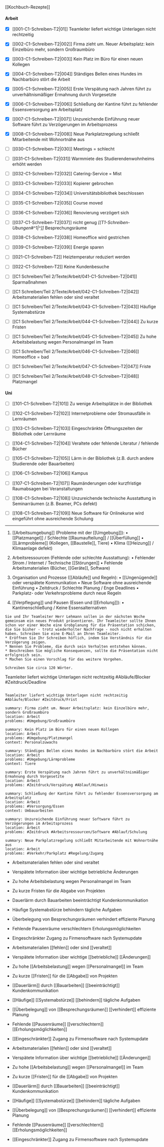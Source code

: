 [[Kochbuch-Rezepte]]
#### Arbeit
- [x] [[001-C1-Schreiben-T2|01]] Teamleiter liefert wichtige Unterlagen nicht rechtzeitig
- [x] [[002-C1-Schreiben-T2|002]] Firma zieht um. Neuer Arbeitsplatz: kein Einzelbüro mehr, sondern Großraumbüro
- [x] [[003-C1-Schreiben-T2|003]] Kein Platz im Büro für einen neuen Kollegen
- [x] [[004-C1-Schreiben-T2|004]] Ständiges Bellen eines Hundes im Nachbarbüro stört die Arbeit
- [x] [[005-C1-Schreiben-T2|005]] Erste Verspätung nach Jahren führt zu unverhältnismäßiger Ermahnung durch Vorgesetzte
- [x] [[006-C1-Schreiben-T2|006]] Schließung der Kantine führt zu fehlender Essensversorgung am Arbeitsplatz
- [x] [[007-C1-Schreiben-T2|007]] Unzureichende Einführung neuer Software führt zu Verzögerungen im Arbeitsprozess
- [x] [[008-C1-Schreiben-T2|008]] Neue Parkplatzregelung schließt Mitarbeitende mit Wohnortnähe aus

- [ ] [[030-C1-Schreiben-T2|030]] Meetings = schlecht 
- [ ] [[031-C1-Schreiben-T2|031]] Warmmiete des Studierendenwohnheims erhöht werden
- [ ] [[032-C1-Schreiben-T2|032]] Catering-Service = Mist
- [ ] [[033-C1-Schreiben-T2|033]] Kopierer gebrochen
- [ ] [[034-C1-Schreiben-T2|034]] Universitätsbibliothek beschlossen
- [ ] [[035-C1-Schreiben-T2|035]] Course moved 
- [ ] [[036-C1-Schreiben-T2|036]] Renovierung verzögert sich
- [ ] [[037-C1-Schreiben-T2|037]] nicht genug *[[T1-Schreiben-Ubungen#^1|^]]* Besprechungsräume
- [ ] [[038-C1-Schreiben-T2|038]] Homeoffice wird gestrichen
- [ ] [[039-C1-Schreiben-T2|039]] Energie sparen

- [ ] [[021-C1-Schreiben-T2]] Heiztemperatur reduziert werden
- [ ] [[022-C1-Schreiben-T2]] Keine Kundenbesuche
- [ ] [[C1 Schreiben/Teil 2/Texte/Arbeit/041-C1-Schreiben-T2|041]] Sparmaßnahmen
- [ ] [[C1 Schreiben/Teil 2/Texte/Arbeit/042-C1-Schreiben-T2|042]] Arbeitsmaterialien fehlen oder sind veraltet
- [ ] [[C1 Schreiben/Teil 2/Texte/Arbeit/043-C1-Schreiben-T2|043]] Häufige Systemabstürze
- [ ] [[C1 Schreiben/Teil 2/Texte/Arbeit/044-C1-Schreiben-T2|044]] Zu kurze Fristen
- [ ] [[C1 Schreiben/Teil 2/Texte/Arbeit/045-C1-Schreiben-T2|045]] Zu hohe Arbeitsbelastung wegen Personalmangel im Team
- [ ] [[C1 Schreiben/Teil 2/Texte/Arbeit/046-C1-Schreiben-T2|046]] Homeoffice = bad
- [ ] [[C1 Schreiben/Teil 2/Texte/Arbeit/047-C1-Schreiben-T2|047]] Friste
- [ ] [[C1 Schreiben/Teil 2/Texte/Arbeit/048-C1-Schreiben-T2|048]] Platzmangel

#### Uni
- [ ] [[101-C1-Schreiben-T2|101]] Zu wenige Arbeitsplätze in der Bibliothek
- [ ] [[102-C1-Schreiben-T2|102]] Internetprobleme oder Stromausfälle in Lernräumen
- [ ] [[103-C1-Schreiben-T2|103]] Eingeschränkte Öffnungszeiten der Bibliothek oder Lernräume
- [ ] [[104-C1-Schreiben-T2|104]] Veraltete oder fehlende Literatur / fehlende Bücher
- [ ] [[105-C1-Schreiben-T2|105]] Lärm in der Bibliothek (z.B. durch andere Studierende oder Bauarbeiten)
- [ ] [[106-C1-Schreiben-T2|106]] Kampus
- [ ] [[107-C1-Schreiben-T2|107]] Raumänderungen oder kurzfristige Raumabsagen bei Veranstaltungen
- [ ] [[108-C1-Schreiben-T2|108]] Unzureichende technische Ausstattung in Seminarräumen (z.B. Beamer, PCs defekt)
- [ ] [[108-C1-Schreiben-T2|109]] Neue Software für Onlinekurse wird eingeführt ohne ausreichende Schulung















----
1. [[Arbeitsumgebung]] (Probleme mit der [[Umgebung]]):
	•	[[Platzmangel]] / Schlechte [[Raumaufteilung]] / [[Überfüllung]]
	•	[[Lärmprobleme]] (Kollegen, [[Baustelle]], Tiere)
	•	Klima ([[Heizung]] / Klimaanlage defekt)

2. Arbeitsressourcen (Fehlende oder schlechte Ausstattung):
	•	Fehlender Strom / Internet / Technische [[Störungen]]
	•	Fehlende Arbeitsmaterialien (Bücher, [[Geräte]], Software)

3. Organisation und Prozesse ([[Abläufe]] und Regeln):
	•	[[Ungenügende]] oder verspätete Kommunikation
	•	Neue Software ohne ausreichende Einführung
	•	Zeitdruck / Schlechte Planung / Enge Deadlines
	•	Parkplatz- oder Verkehrsprobleme durch neue Regeln

4. [[Verpflegung]] und Pausen (Essen und [[Erholung]]):
	•	Kantinenschließung / Keine Essensalternativen



```
Sie und Ihr Teamleiter Herr Lehmann sollen in der nächsten Woche gemeinsam ein neues Produkt präsentieren. Ihr Teamleiter sollte Ihnen schon vor einer Woche eine Grobplanung für die Präsentation schicken, die Sie bisher - trotz wiederholter Nachfrage - noch nicht erhalten haben. Schreiben Sie eine E-Mail an Ihren Teamleiter.
* Eröffnen Sie Ihr Schreiben höflich, indem Sie Verständnis für die Verzögerung zeigen.
* Nennen Sie Probleme, die durch sein Verhalten entstehen können.
* Beschreiben Sie mögliche Konsequenzen, sollte die Präsentation nicht erfolgreich sein.
* Machen Sie einen Vorschlag für das weitere Vorgehen.

Schreiben Sie circa 120 Wörter.
```

Teamleiter liefert wichtige Unterlagen nicht rechtzeitig
#Abläufe/Blocker #Zeitdruck/Deadline


```

Teamleiter liefert wichtige Unterlagen nicht rechtzeitig
#Abläufe/Blocker #Zeitdruck/Frist

summary: Firma zieht um. Neuer Arbeitsplatz: kein Einzelbüro mehr, sondern Großraumbüro
location: Arbeit
problems: #Umgebung/Großraumbüro 

summary: Kein Platz im Büro für einen neuen Kollegen
location: Arbeit
problems: #Umgebung/Platzmangel
context: Personalzuwachs

summary: Ständiges Bellen eines Hundes im Nachbarbüro stört die Arbeit
location: Arbeit
problems: #Umgebung/Lärmprobleme 
context: Tiere

summary: Erste Verspätung nach Jahren führt zu unverhältnismäßiger Ermahnung durch Vorgesetzte
location: Arbeit
problems: #Zeitdruck/Verspätung #Ablauf/Hinweis

summary: Schließung der Kantine führt zu fehlender Essensversorgung am Arbeitsplatz
location: Arbeit
problems: #Versorgung/Essen
context: Umbauarbeiten

summary: Unzureichende Einführung neuer Software führt zu Verzögerungen im Arbeitsprozess
location: Arbeit
problems: #Zeitdruck #Arbeitsressourcen/Software #Ablauf/Schulung

summary: Neue Parkplatzregelung schließt Mitarbeitende mit Wohnortnähe aus
location: Arbeit
problems: #Verkehr/Parkplatz #Regelung/Zugang

```



- Arbeitsmaterialien fehlen oder sind veraltet
- Verspätete Information über wichtige betriebliche Änderungen
- Zu hohe Arbeitsbelastung wegen Personalmangel im Team
- Zu kurze Fristen für die Abgabe von Projekten
- Dauerlärm durch Bauarbeiten beeinträchtigt Kundenkommunikation

- Häufige Systemabstürze behindern tägliche Aufgaben
- Überbelegung von Besprechungsräumen verhindert effiziente Planung
- Fehlende Pausenräume verschlechtern Erholungsmöglichkeiten
- Eingeschränkter Zugang zu Firmensoftware nach Systemupdate


- Arbeitsmaterialien [[fehlen]] oder sind [[veraltet]]
- Verspätete Information über wichtige [[betriebliche]] [[Änderungen]]
- Zu hohe [[Arbeitsbelastung]] wegen [[Personalmangel]] im Team
- Zu kurze [[Fristen]] für die [[Abgabe]] von Projekten
- [[Dauerlärm]] durch [[Bauarbeiten]] [[beeinträchtigt]] Kundenkommunikation

- [[Häufige]] [[Systemabstürze]] [[behindern]] tägliche Aufgaben
- [[Überbelegung]] von [[Besprechungsräumen]] [[verhindert]] effiziente Planung
- Fehlende [[Pausenräume]] [[verschlechtern]] [[Erholungsmöglichkeiten]]
- [[Eingeschränkter]] Zugang zu Firmensoftware nach Systemupdate






- Arbeitsmaterialien [[fehlen]] oder sind [[veraltet]]
- Verspätete Information über wichtige [[betriebliche]] [[Änderungen]]
- Zu hohe [[Arbeitsbelastung]] wegen [[Personalmangel]] im Team
- Zu kurze [[Fristen]] für die [[Abgabe]] von Projekten
- [[Dauerlärm]] durch [[Bauarbeiten]] [[beeinträchtigt]] Kundenkommunikation

- [[Häufige]] [[Systemabstürze]] [[behindern]] tägliche Aufgaben
- [[Überbelegung]] von [[Besprechungsräumen]] [[verhindert]] effiziente Planung
- Fehlende [[Pausenräume]] [[verschlechtern]] [[Erholungsmöglichkeiten]]
- [[Eingeschränkter]] Zugang zu Firmensoftware nach Systemupdate